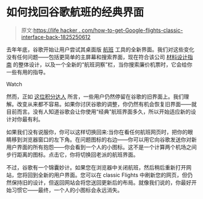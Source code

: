 # 如何找回谷歌航班的经典界面

> 原文:[https://life hacker . com/how-to-get-Google-flights-classic-interface-back-1825250612](https://lifehacker.com/how-to-get-google-flights-classic-interface-back-1825250612)

去年年底，谷歌开始让用户尝试其桌面版 [航班](https://www.google.com/flights) 工具的全新界面。我们对这些变化没有任何问题——包括更简单的主屏幕和搜索界面，现在符合该公司 [材料设计指南](https://material.io/guidelines/) 的整体设计，以及一个全新的“航班洞察”栏，当你搜索廉价机票时，它会给你一些有用的指导。

Watch

然而，正如 [这位积分达人](https://thepointsguy.com/news/how-to-use-old-google-flights/) 所言，一些用户仍然停留在谷歌的旧界面上。我们理解。改变从来都不容易。如果你讨厌谷歌的调整，你仍然有机会恢复旧界面——就目前而言。没有人知道谷歌会让你使用“经典”航班界面多久，所以开始适应新的设计对你最有利。

如果我们没有说服你，你可以这样切换回来:当你在看任何航班网页时，把你的眼睛移到浏览器窗口的左下角。在问题图标的右边——你可以用它向谷歌发送你对新用户界面的所有抱怨——你会看到一个人的小图标。这不是一个计算两个机场之间步行距离的图标。点击它，你将切换回老派的航班界面。

不过，谷歌有一个锦囊妙计。如果您在浏览器中关闭航班，然后稍后重新打开网站，您将回到全新的用户界面。您可以在 classic Flights 中刷新您的网页，但仍然保持旧的设计，但返回网站会将您送回更新后的布局。就像我们说的，你最好开始习惯它——最终，一个人的小图标会永远消失。
